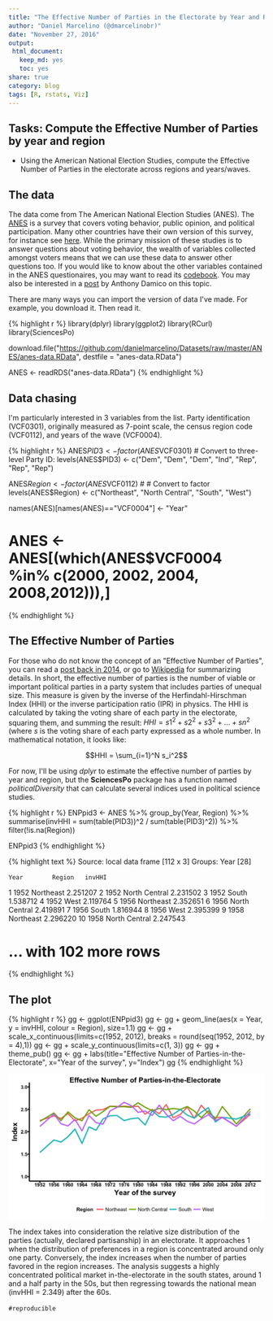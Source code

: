 ```yaml
---
title: "The Effective Number of Parties in the Electorate by Year and Region"
author: "Daniel Marcelino (@dmarcelinobr)"
date: "November 27, 2016"
output:
 html_document: 
   keep_md: yes
   toc: yes
share: true
category: blog
tags: [R, rstats, Viz]
---
```



## Tasks: Compute the Effective Number of Parties by year and region

- Using the American National Election Studies, compute the Effective Number of Parties in the electorate across regions and years/waves.  

## The data

The data come from The American National Election Studies (ANES).
The [ANES](http://www.electionstudies.org/) is a survey that covers voting behavior, public opinion, and political participation. Many other countries have their own version of this survey, for instance see [here](http://ellisp.github.io/blog/2016/09/18/nzes1). 
While the primary mission of these studies is to answer questions about voting behavior, the wealth of variables collected amongst voters means that we can use these data to answer other questions too. If you would like to know about the other variables contained in the ANES questionaires, you may want to read its [codebook](http://www.electionstudies.org/studypages/anes_timeseries_cdf/anes_timeseries_cdf_codebook_var.pdf). You may also be interested in a [post](http://www.asdfree.com/2013/11/analyze-american-national-election.html) by Anthony Damico on this topic.

There are many ways you can import the version of data I've made. For example, you download it. Then read it.


{% highlight r %}
library(dplyr)
library(ggplot2)
library(RCurl)
library(SciencesPo) 

download.file("https://github.com/danielmarcelino/Datasets/raw/master/ANES/anes-data.RData", destfile = "anes-data.RData")

ANES <- readRDS("anes-data.RData")
{% endhighlight %}

## Data chasing
I'm particularly interested in 3 variables from the list. Party identification (VCF0301), originally measured as 7-point scale, the census region code (VCF0112), and years of the wave (VCF0004). 





{% highlight r %}
ANES$PID3 <- factor(ANES$VCF0301) # Convert to three-level Party ID:
levels(ANES$PID3) <- c("Dem", "Dem", "Dem", "Ind", "Rep", "Rep", "Rep")

ANES$Region <- factor(ANES$VCF0112) # # Convert to factor
levels(ANES$Region) <- c("Northeast", "North Central", "South", "West")

names(ANES)[names(ANES)=="VCF0004"] <- "Year"

# ANES <- ANES[(which(ANES$VCF0004 %in% c(2000, 2002, 2004, 2008,2012))),]
{% endhighlight %}


## The Effective Number of Parties
For those who do not know the concept of an "Effective Number of Parties", you can read a [post back in 2014](http://danielmarcelino.github.io/blog/2014/A-bit-more-fragmented.html), or go to [Wikipedia](https://en.wikipedia.org/wiki/Effective_number_of_parties) for summarizing details. In short, the effective number of parties is the number of viable or important political parties in a party system that includes parties of unequal size.
This measure is given by the inverse of the Herfindahl-Hirschman Index (HHI) or the inverse participation ratio (IPR) in physics. 
The HHI is calculated by taking the voting share of each party in the electorate, squaring them, and summing the result: $HHI = s1^2 + s2^2 + s3^2 + ... + sn^2$ (where *s* is the voting share of each party expressed as a whole number. In mathematical notation, it looks like:

$$HHI = \sum_{i=1}^N s_i^2$$

For now, I'll be using *dplyr* to estimate the effective number of parties by year and region, but the **SciencesPo** package has a function named *politicalDiversity* that can calculate several indices used in political science studies.


{% highlight r %}
ENPpid3 <- ANES %>% 
group_by(Year, Region) %>%
  summarise(invHHI = sum(table(PID3))^2 / sum(table(PID3)^2)) %>%
filter(!is.na(Region))

ENPpid3
{% endhighlight %}



{% highlight text %}
Source: local data frame [112 x 3]
Groups: Year [28]

    Year        Region   invHHI
   <dbl>        <fctr>    <dbl>
1   1952     Northeast 2.251207
2   1952 North Central 2.231502
3   1952         South 1.538712
4   1952          West 2.119764
5   1956     Northeast 2.352651
6   1956 North Central 2.419891
7   1956         South 1.816944
8   1956          West 2.395399
9   1958     Northeast 2.296220
10  1958 North Central 2.247543
# ... with 102 more rows
{% endhighlight %}



## The plot

{% highlight r %}
gg <- ggplot(ENPpid3)
gg <- gg + geom_line(aes(x = Year, y = invHHI, colour = Region), size=1.1)
gg <- gg + scale_x_continuous(limits=c(1952, 2012), breaks =  round(seq(1952, 2012, by = 4),1)) 
gg <- gg + scale_y_continuous(limits=c(1, 3))
gg <- gg + theme_pub()
gg <- gg + labs(title="Effective Number of Parties-in-the-Electorate", x="Year of the survey", y="Index")
gg
{% endhighlight %}

<img src="/img/11-26-2016-effective-number-of-parties/plot-1-1.png" title="center" alt="center" style="display: block; margin: auto;" />

The index takes into consideration the relative size distribution of the parties (actually, declared partisanship) in an electorate. It approaches 1 when the distribution of preferences in a region is concentrated around only one party. Conversely, the index increases when the number of parties favored in the region increases.
The analysis suggests a highly concentrated political market in-the-electorate in the south states, around 1 and a half party in the 50s, but then regressing towards the national mean (invHHI = 2.349) after the 60s.

`#reproducible`
